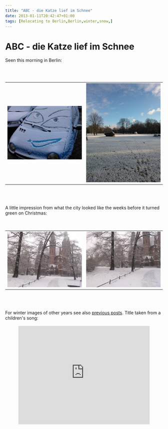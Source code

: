 ```yaml
---
title: "ABC - die Katze lief im Schnee"
date: 2013-01-11T20:42:47+01:00
tags: [Relocating to Berlin,Berlin,winter,snow,]
---
```


# ABC - die Katze lief im Schnee


Seen this morning in Berlin:<br><br><center><br><table><tr><td><img 
src="/schoeneberg_2013_3.jpg"></td><td><img 
src="/schoeneberg_2013_4.jpg"></td></tr></table><br></center><br><br>A little 
impression from what the city looked like the weeks before it turned green on 
Christmas:<br><br><center><br><table><tr><td><img 
src="/schoeneberg_2012_0.jpg"></td><td><img 
src="/schoeneberg_2012_1.jpg"></td></tr></table><br></center><br><br>For winter 
images of other years see also <a href="http://blog.isabel-drost.de/index.php/archives/tag/winter">previous posts</a>. 
Title taken from a children's song:<br><br><center><iframe width="420" height="315" 
src="http://www.youtube.com/embed/_CZfquRz3a0" frameborder="0" allowfullscreen></iframe></center><br>
